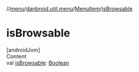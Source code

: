 //[menu](../../../index.md)/[danbroid.util.menu](../index.md)/[MenuItem](index.md)/[isBrowsable](is-browsable.md)



# isBrowsable  
[androidJvm]  
Content  
val [isBrowsable](is-browsable.md): [Boolean](https://kotlinlang.org/api/latest/jvm/stdlib/kotlin/-boolean/index.html)  



